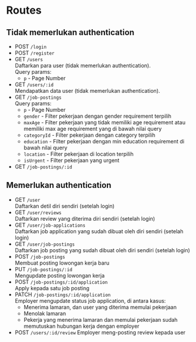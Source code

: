 # Routes

## Tidak memerlukan authentication

 - POST   `/login`
 - POST	  `/register`
 - GET 	  `/users`<br>
   Daftarkan para user (tidak memerlukan authentication).<br>
   Query params: 
    - `p` - Page Number
 - GET    `/users/:id`<br>
   Mendapatkan data user (tidak memerlukan authentication).
 - GET    `/job-postings`<br>
   Query params: 
    - `p` - Page Number
    - `gender` - Filter pekerjaan dengan gender requirement terpilih
    - `maxAge` - Filter pekerjaan yang tidak memiliki age requirement atau memiliki max age requirement yang di bawah nilai query
    - `categoryId` - Filter pekerjaan dengan category terpilih
    - `education` - Filter pekerjaan dengan min education requirement di bawah nilai query
    - `location` - Filter pekerjaan di location terpilih
    - `isUrgent` - Filter pekerjaan yang urgent
 - GET    `/job-postings/:id`

## Memerlukan authentication
 - GET    `/user`<br>
   Daftarkan detil diri sendiri (setelah login)
 - GET    `/user/reviews`<br>
   Daftarkan review yang diterima diri sendiri (setelah login)
 - GET    `/user/job-applications`<br>
   Daftarkan job application yang sudah dibuat oleh diri sendiri (setelah login)
 - GET    `/user/job-postings`<br>
   Daftarkan job posting yang sudah dibuat oleh diri sendiri (setelah login)
 - POST	  `/job-postings`<br>
   Membuat posting lowongan kerja baru
 - PUT	  `/job-postings/:id`<br>
   Mengupdate posting lowongan kerja
 - POST	  `/job-postings/:id/application`<br>
   Apply kepada satu job posting
 - PATCH	`/job-postings/:id/application`<br>
   Employer mengupdate status job application, di antara kasus:
    - Menerima lamaran, dan user yang diterima memulai pekerjaan
    - Menolak lamaran
    - Pekerja yang menerima lamaran dan memulai pekerjaan sudah memutuskan hubungan kerja dengan employer
 - POST	  `/users/:id/review`
   Employer meng-posting review kepada user